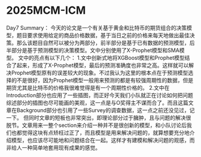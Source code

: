 # 2025MCM-ICM
Day7 Summary：
今天的论文是一个有关基于黄金和比特币的期货组合的决策模型，题目要求使用给定的商品价格数据，基于当日之前的价格来每天地做出最佳决策。那么该题目自然可以被分为两部分，前半部分是基于已有数据的预测模型，后半部分是基于预测模型的决策模型。文中分别使用了X-Prophet模型和SMA模型。
文中的亮点有以下几个：
1.文中创新式地将XGBoost模型和Prophet模型结合了起来，形成了X-Prophet模型，最后的预测准确度也非常之高。这样就可以解决Prophet模型原有的误差较大的现象。不过我认为这里的根本点在于预测模型选择的不是很好，因为Prophet模型一般用来预测的都是有较强周期性的数据，但是期货尤其是比特币的价格我很难觉得是有一个周期性价格的。
2.文中在Introduction部分也应用了一些插图，而正好今天我们小队就正在讨论如何把问题综述部分的插图也尽可能画的美观，这一点是与O奖得主不谋而合了。而且这篇文章在Background部分也引用了一些Survey的调查数据，这一点之前还没见过，记一下。
但同时文章的短板也非常突出，即理论部分过于臃肿，且与问题的解决很脱节。文章用来一整个section来介绍一种并不是很创新的模型，和小队讨论后我们也都觉得这块有点矫枉过正了，而且模型是用来解决问题的，就算想要充分地介绍模型，也应该尽可能地和问题结合在一起。这样才有建模和解决问题的观感，而非给人一种简单地套用现有成果的感觉。
